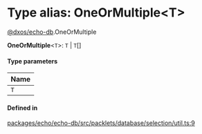 # Type alias: OneOrMultiple<T\>

[@dxos/echo-db](../modules/dxos_echo_db.md).OneOrMultiple

 **OneOrMultiple**<`T`\>: `T` \| `T`[]

#### Type parameters

| Name |
| :------ |
| `T` |

#### Defined in

[packages/echo/echo-db/src/packlets/database/selection/util.ts:9](https://github.com/dxos/dxos/blob/db8188dae/packages/echo/echo-db/src/packlets/database/selection/util.ts#L9)
